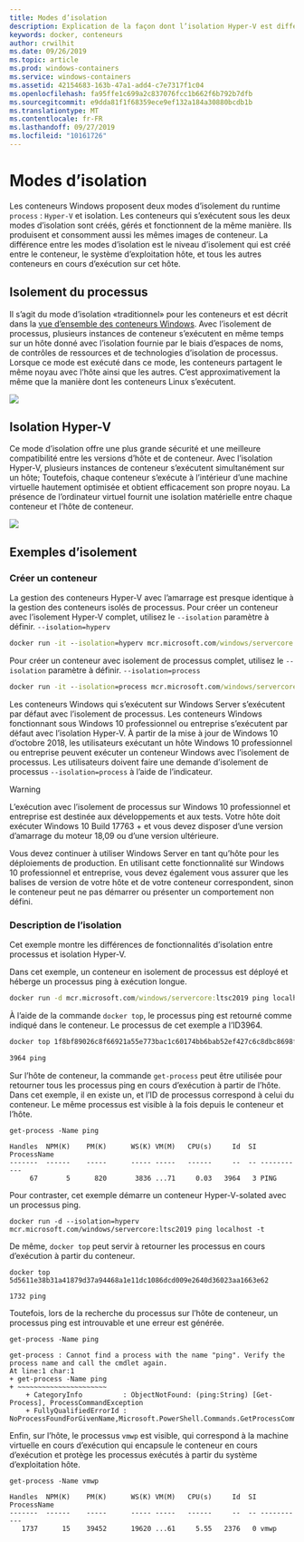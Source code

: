 ```yaml
---
title: Modes d’isolation
description: Explication de la façon dont l’isolation Hyper-V est différente de celle des conteneurs isolés de processus.
keywords: docker, conteneurs
author: crwilhit
ms.date: 09/26/2019
ms.topic: article
ms.prod: windows-containers
ms.service: windows-containers
ms.assetid: 42154683-163b-47a1-add4-c7e7317f1c04
ms.openlocfilehash: fa95ffe1c699a2c837076fcc1b662f6b792b7dfb
ms.sourcegitcommit: e9dda81f1f68359ece9ef132a184a30880bcdb1b
ms.translationtype: MT
ms.contentlocale: fr-FR
ms.lasthandoff: 09/27/2019
ms.locfileid: "10161726"
---
```

# <a name="isolation-modes"></a>Modes d’isolation

Les conteneurs Windows proposent deux modes d’isolement du runtime `process` : `Hyper-V` et isolation. Les conteneurs qui s’exécutent sous les deux modes d’isolation sont créés, gérés et fonctionnent de la même manière. Ils produisent et consomment aussi les mêmes images de conteneur. La différence entre les modes d’isolation est le niveau d’isolement qui est créé entre le conteneur, le système d’exploitation hôte, et tous les autres conteneurs en cours d’exécution sur cet hôte.

## <a name="process-isolation"></a>Isolement du processus

Il s’agit du mode d’isolation «traditionnel» pour les conteneurs et est décrit dans la [vue d’ensemble des conteneurs Windows](../about/index.md). Avec l’isolement de processus, plusieurs instances de conteneur s’exécutent en même temps sur un hôte donné avec l’isolation fournie par le biais d’espaces de noms, de contrôles de ressources et de technologies d’isolation de processus. Lorsque ce mode est exécuté dans ce mode, les conteneurs partagent le même noyau avec l’hôte ainsi que les autres.  C’est approximativement la même que la manière dont les conteneurs Linux s’exécutent.

![](media/container-arch-process.png)

## <a name="hyper-v-isolation"></a>Isolation Hyper-V
Ce mode d’isolation offre une plus grande sécurité et une meilleure compatibilité entre les versions d’hôte et de conteneur. Avec l’isolation Hyper-V, plusieurs instances de conteneur s’exécutent simultanément sur un hôte; Toutefois, chaque conteneur s’exécute à l’intérieur d’une machine virtuelle hautement optimisée et obtient efficacement son propre noyau. La présence de l’ordinateur virtuel fournit une isolation matérielle entre chaque conteneur et l’hôte de conteneur.

![](media/container-arch-hyperv.png)

## <a name="isolation-examples"></a>Exemples d’isolement

### <a name="create-container"></a>Créer un conteneur

La gestion des conteneurs Hyper-V avec l’amarrage est presque identique à la gestion des conteneurs isolés de processus. Pour créer un conteneur avec l’isolement Hyper-V complet, utilisez le `--isolation` paramètre à définir. `--isolation=hyperv`

```cmd
docker run -it --isolation=hyperv mcr.microsoft.com/windows/servercore:ltsc2019 cmd
```

Pour créer un conteneur avec isolement de processus complet, utilisez le `--isolation` paramètre à définir. `--isolation=process`

```cmd
docker run -it --isolation=process mcr.microsoft.com/windows/servercore:ltsc2019 cmd
```

Les conteneurs Windows qui s’exécutent sur Windows Server s’exécutent par défaut avec l’isolement de processus. Les conteneurs Windows fonctionnant sous Windows 10 professionnel ou entreprise s’exécutent par défaut avec l’isolation Hyper-V. À partir de la mise à jour de Windows 10 d’octobre 2018, les utilisateurs exécutant un hôte Windows 10 professionnel ou entreprise peuvent exécuter un conteneur Windows avec l’isolement de processus. Les utilisateurs doivent faire une demande d’isolement de processus `--isolation=process` à l’aide de l’indicateur.

> [!WARNING]
> L’exécution avec l’isolement de processus sur Windows 10 professionnel et entreprise est destinée aux développements et aux tests. Votre hôte doit exécuter Windows 10 Build 17763 + et vous devez disposer d’une version d’amarrage du moteur 18,09 ou d’une version ultérieure.
> 
> Vous devez continuer à utiliser Windows Server en tant qu’hôte pour les déploiements de production. En utilisant cette fonctionnalité sur Windows 10 professionnel et entreprise, vous devez également vous assurer que les balises de version de votre hôte et de votre conteneur correspondent, sinon le conteneur peut ne pas démarrer ou présenter un comportement non défini.

### <a name="isolation-explanation"></a>Description de l’isolation

Cet exemple montre les différences de fonctionnalités d’isolation entre processus et isolation Hyper-V.

Dans cet exemple, un conteneur en isolement de processus est déployé et héberge un processus ping à exécution longue.

``` cmd
docker run -d mcr.microsoft.com/windows/servercore:ltsc2019 ping localhost -t
```

À l’aide de la commande `docker top`, le processus ping est retourné comme indiqué dans le conteneur. Le processus de cet exemple a l’ID3964.

``` cmd
docker top 1f8bf89026c8f66921a55e773bac1c60174bb6bab52ef427c6c8dbc8698f9d7a

3964 ping
```

Sur l’hôte de conteneur, la commande `get-process` peut être utilisée pour retourner tous les processus ping en cours d’exécution à partir de l’hôte. Dans cet exemple, il en existe un, et l’ID de processus correspond à celui du conteneur. Le même processus est visible à la fois depuis le conteneur et l’hôte.

```
get-process -Name ping

Handles  NPM(K)    PM(K)      WS(K) VM(M)   CPU(s)     Id  SI ProcessName
-------  ------    -----      ----- -----   ------     --  -- -----------
     67       5      820       3836 ...71     0.03   3964   3 PING
```

Pour contraster, cet exemple démarre un conteneur Hyper-V-solated avec un processus ping.

```
docker run -d --isolation=hyperv mcr.microsoft.com/windows/servercore:ltsc2019 ping localhost -t
```

De même, `docker top` peut servir à retourner les processus en cours d’exécution à partir du conteneur.

```
docker top 5d5611e38b31a41879d37a94468a1e11dc1086dcd009e2640d36023aa1663e62

1732 ping
```

Toutefois, lors de la recherche du processus sur l’hôte de conteneur, un processus ping est introuvable et une erreur est générée.

```
get-process -Name ping

get-process : Cannot find a process with the name "ping". Verify the process name and call the cmdlet again.
At line:1 char:1
+ get-process -Name ping
+ ~~~~~~~~~~~~~~~~~~~~~~
    + CategoryInfo          : ObjectNotFound: (ping:String) [Get-Process], ProcessCommandException
    + FullyQualifiedErrorId : NoProcessFoundForGivenName,Microsoft.PowerShell.Commands.GetProcessCommand
```

Enfin, sur l’hôte, le processus `vmwp` est visible, qui correspond à la machine virtuelle en cours d’exécution qui encapsule le conteneur en cours d’exécution et protège les processus exécutés à partir du système d’exploitation hôte.

```
get-process -Name vmwp

Handles  NPM(K)    PM(K)      WS(K) VM(M)   CPU(s)     Id  SI ProcessName
-------  ------    -----      ----- -----   ------     --  -- -----------
   1737      15    39452      19620 ...61     5.55   2376   0 vmwp
```
